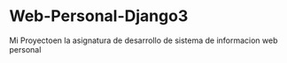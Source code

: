 # Web-Personal-Django3
Mi Proyectoen la asignatura de desarrollo de sistema de informacion web personal
